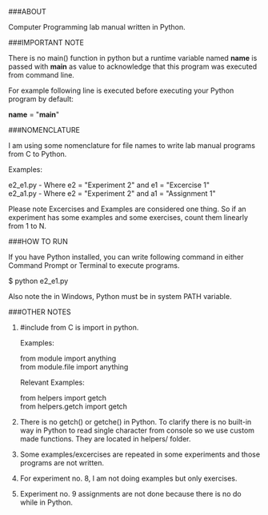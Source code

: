 ###ABOUT

Computer Programming lab manual written in Python.

###IMPORTANT NOTE

There is no main() function in python but a runtime variable named __name__ is passed with __main__ as value to acknowledge that this program was executed from command line.

For example following line is executed before executing your Python program by default: 

__name__ = "__main__"

###NOMENCLATURE

I am using some nomenclature for file names to write lab manual programs from C to Python.

Examples:

e2_e1.py - Where e2 = "Experiment 2" and e1 = "Excercise 1"<br>
e2_a1.py - Where e2 = "Experiment 2" and a1 = "Assignment 1"

Please note Excercises and Examples are considered one thing. So if an experiment has some examples and some exercises, count them linearly from 1 to N.

###HOW TO RUN

If you have Python installed, you can write following command in either Command Prompt or Terminal to execute programs.

$ python e2_e1.py

Also note the in Windows, Python must be in system PATH variable.

###OTHER NOTES

1. \#include from C is import in python.

    Examples:

    from module import anything<br>
    from module.file import anything

    Relevant Examples:

    from helpers import getch <br>
    from helpers.getch import getch

2. There is no getch() or getche() in Python. To clarify there is no built-in way in Python to read single character from console so we use custom made functions. They are located in helpers/ folder.

3. Some examples/excercises are repeated in some experiments and those programs are not written.

4. For experiment no. 8, I am not doing examples but only exercises.

5. Experiment no. 9 assignments are not done because there is no do while in Python. 